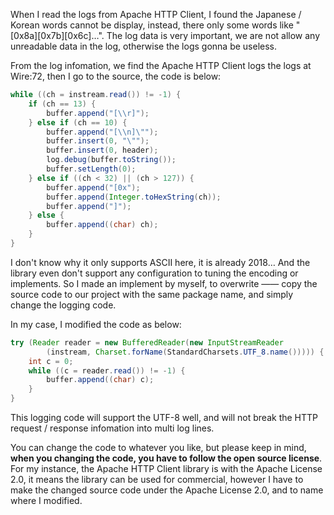 When I read the logs from Apache HTTP Client, I found the Japanese / Korean words cannot be display, instead, there only some words like "\[0x8a\]\[0x7b\]\[0x6c\]…". The log data is very important, we are not allow any unreadable data in the log, otherwise the logs gonna be useless.

From the log infomation, we find the Apache HTTP Client logs the logs at Wire:72, then I go to the source, the code is below:

```java
while ((ch = instream.read()) != -1) {
    if (ch == 13) {
        buffer.append("[\\r]");
    } else if (ch == 10) {
        buffer.append("[\\n]\"");
        buffer.insert(0, "\"");
        buffer.insert(0, header);
        log.debug(buffer.toString());
        buffer.setLength(0);
    } else if ((ch < 32) || (ch > 127)) {
        buffer.append("[0x");
        buffer.append(Integer.toHexString(ch));
        buffer.append("]");
    } else {
        buffer.append((char) ch);
    }
}
```

I don't know why it only supports ASCII here, it is already 2018… And the library even don't support any configuration to tuning the encoding or implements. So I made an implement by myself, to overwrite —— copy the source code to our project with the same package name, and simply change the logging code. 

In my case, I modified the code as below:

```java
try (Reader reader = new BufferedReader(new InputStreamReader
        (instream, Charset.forName(StandardCharsets.UTF_8.name())))) {
    int c = 0;
    while ((c = reader.read()) != -1) {
        buffer.append((char) c);
    }
}
```

This logging code will support the UTF-8 well, and will not break the HTTP request / response infomation into multi log lines.

You can change the code to whatever you like, but please keep in mind, **when you changing the code, you have to follow the open source license**. For my instance, the Apache HTTP Client library is with the Apache License 2.0, it means the library can be used for commercial, however I have to make the changed source code under the Apache License 2.0, and to name where I modified.